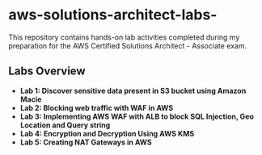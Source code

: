 # aws-solutions-architect-labs-
This repository contains hands-on lab activities completed during my preparation for the AWS Certified Solutions Architect - Associate exam.
## Labs Overview
- **Lab 1: Discover sensitive data present in S3 bucket using Amazon Macie**
- **Lab 2: Blocking web traffic with WAF in AWS**
- **Lab 3: Implementing AWS WAF with ALB to block SQL Injection, Geo Location and Query string**
- **Lab 4: Encryption and Decryption Using AWS KMS**
- **Lab 5: Creating NAT Gateways in AWS**
